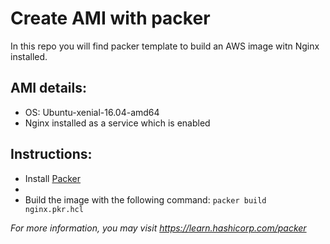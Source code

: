 # Create AMI with packer
In this repo you will find packer template to build an AWS image witn Nginx installed. 

## AMI details:
* OS: Ubuntu-xenial-16.04-amd64
* Nginx installed as a service which is enabled


## Instructions:
* Install [Packer](https://learn.hashicorp.com/tutorials/packer/get-started-install-cli) 
* 
* Build the image with the following command: ```packer build nginx.pkr.hcl```

*For more information, you may visit https://learn.hashicorp.com/packer*
